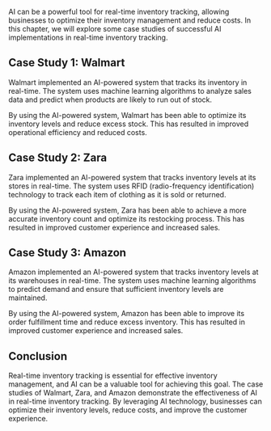 
AI can be a powerful tool for real-time inventory tracking, allowing businesses to optimize their inventory management and reduce costs. In this chapter, we will explore some case studies of successful AI implementations in real-time inventory tracking.

Case Study 1: Walmart
---------------------

Walmart implemented an AI-powered system that tracks its inventory in real-time. The system uses machine learning algorithms to analyze sales data and predict when products are likely to run out of stock.

By using the AI-powered system, Walmart has been able to optimize its inventory levels and reduce excess stock. This has resulted in improved operational efficiency and reduced costs.

Case Study 2: Zara
------------------

Zara implemented an AI-powered system that tracks inventory levels at its stores in real-time. The system uses RFID (radio-frequency identification) technology to track each item of clothing as it is sold or returned.

By using the AI-powered system, Zara has been able to achieve a more accurate inventory count and optimize its restocking process. This has resulted in improved customer experience and increased sales.

Case Study 3: Amazon
--------------------

Amazon implemented an AI-powered system that tracks inventory levels at its warehouses in real-time. The system uses machine learning algorithms to predict demand and ensure that sufficient inventory levels are maintained.

By using the AI-powered system, Amazon has been able to improve its order fulfillment time and reduce excess inventory. This has resulted in improved customer experience and increased sales.

Conclusion
----------

Real-time inventory tracking is essential for effective inventory management, and AI can be a valuable tool for achieving this goal. The case studies of Walmart, Zara, and Amazon demonstrate the effectiveness of AI in real-time inventory tracking. By leveraging AI technology, businesses can optimize their inventory levels, reduce costs, and improve the customer experience.
